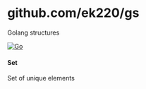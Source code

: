 # github.com/ek220/gs

Golang structures

[![Go](https://github.com/ek220/gs/actions/workflows/go.yml/badge.svg?branch=main)](https://github.com/ek220/gs/actions/workflows/go.yml)

#### Set

Set of unique elements
